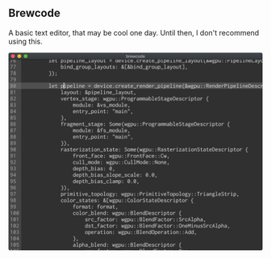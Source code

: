 ## Brewcode

A basic text editor, that may be cool one day. Until then, I don't recommend using this.

![text-editor screenshot](./brewcode.png)
